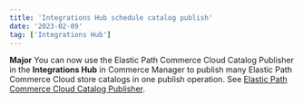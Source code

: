 ```yaml
---
title: 'Integrations Hub schedule catalog publish'
date: '2023-02-09'
tag: ['Integrations Hub']
---
```

**Major**
You can now use the Elastic Path Commerce Cloud Catalog Publisher in the **Integrations Hub** in Commerce Manager to publish many Elastic Path Commerce Cloud store catalogs in one publish operation. See [Elastic Path Commerce Cloud Catalog Publisher](/docs/composer/integration-hub/store-management/catalog-publisher).
